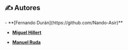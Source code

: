 ## ✍️ Autores
<p aligne="center">
- **[Fernando Durán](https://github.com/Nando-Asir)**
  
- **[Miguel Hillert](https://github.com/MiguelHillert)**

- **[Manuel Ruda](https://github.com/RudaManuel)**
</p>
